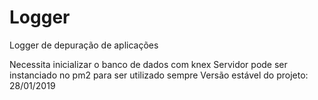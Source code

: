 # Logger
Logger de depuração de aplicações

Necessita inicializar o banco de dados com knex
Servidor pode ser instanciado no pm2 para ser utilizado sempre
Versão estável do projeto: 28/01/2019
